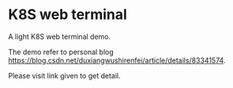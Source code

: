 # K8S web terminal 
A light K8S web terminal demo.

The demo refer to personal blog https://blog.csdn.net/duxiangwushirenfei/article/details/83341574.

Please visit link given to get detail.
